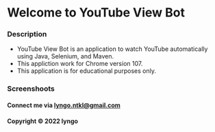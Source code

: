 # Welcome to YouTube View Bot

### Description

* YouTube View Bot is an application to watch YouTube automatically using Java, Selenium, and Maven.
* This appliction work for Chrome version 107.
* This application is for educational purposes only.

### Screenshoots



#### Connect me via lyngo.ntkl@gmail.com

#### Copyright &#169; 2022 lyngo
